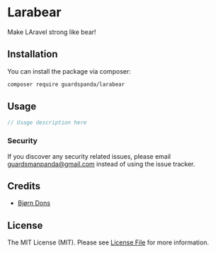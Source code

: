# Larabear

Make LAravel strong like bear!

## Installation

You can install the package via composer:

```bash
composer require guardspanda/larabear
```

## Usage

```php
// Usage description here
```



### Security

If you discover any security related issues, please email guardsmanpanda@gmail.com instead of using the issue tracker.

## Credits

-   [Bjørn Dons](https://github.com/guardspanda)

## License

The MIT License (MIT). Please see [License File](LICENSE.md) for more information.

